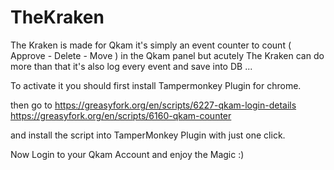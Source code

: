 TheKraken
=========

The Kraken is made for Qkam it's simply an event counter to count ( Approve - Delete - Move ) in the Qkam panel but acutely The Kraken can do more than that it's also log every event and save into DB ...

To activate it you should first install Tampermonkey Plugin for chrome.

then go to 
https://greasyfork.org/en/scripts/6227-qkam-login-details 
https://greasyfork.org/en/scripts/6160-qkam-counter

and install the script into TamperMonkey Plugin with just one click.

Now Login to your Qkam Account and enjoy the Magic :)
